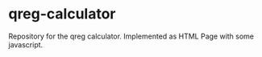 # qreg-calculator
Repository for the qreg calculator. Implemented as HTML Page with some javascript.
